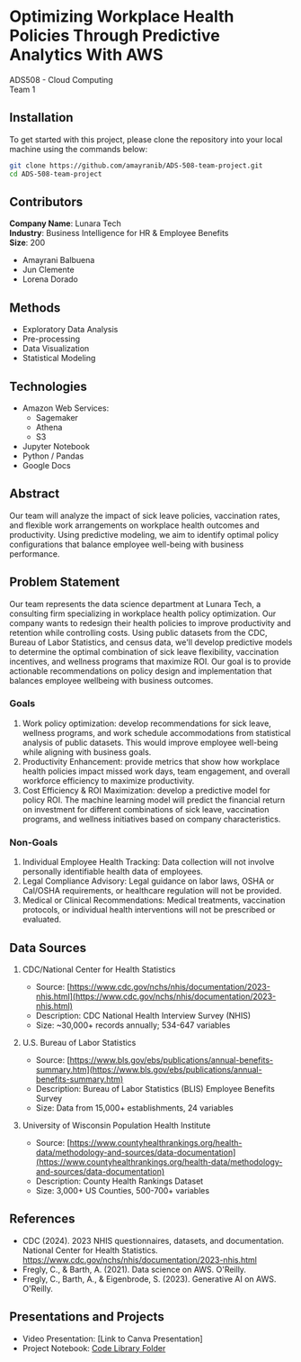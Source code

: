# Optimizing Workplace Health Policies Through Predictive Analytics With AWS

ADS508 - Cloud Computing  
Team 1

## Installation

To get started with this project, please clone the repository into your local machine using the commands below:

```bash
git clone https://github.com/amayranib/ADS-508-team-project.git
cd ADS-508-team-project
```

## Contributors

**Company Name**: Lunara Tech  
**Industry**: Business Intelligence for HR & Employee Benefits  
**Size**: 200

- Amayrani Balbuena
- Jun Clemente
- Lorena Dorado

## Methods

- Exploratory Data Analysis
- Pre-processing
- Data Visualization
- Statistical Modeling

## Technologies

- Amazon Web Services:
  - Sagemaker
  - Athena
  - S3
- Jupyter Notebook
- Python / Pandas
- Google Docs

## Abstract

Our team will analyze the impact of sick leave policies, vaccination rates, and flexible work arrangements on workplace health outcomes and productivity. Using predictive modeling, we aim to identify optimal policy configurations that balance employee well-being with business performance.

## Problem Statement

Our team represents the data science department at Lunara Tech, a consulting firm specializing in workplace health policy optimization. Our company wants to redesign their health policies to improve productivity and retention while controlling costs. Using public datasets from the CDC, Bureau of Labor Statistics, and census data, we'll develop predictive models to determine the optimal combination of sick leave flexibility, vaccination incentives, and wellness programs that maximize ROI. Our goal is to provide actionable recommendations on policy design and implementation that balances employee wellbeing with business outcomes.

### Goals

1. Work policy optimization: develop recommendations for sick leave, wellness programs, and work schedule accommodations from statistical analysis of public datasets. This would improve employee well-being while aligning with business goals.
2. Productivity Enhancement: provide metrics that show how workplace health policies impact missed work days, team engagement, and overall workforce efficiency to maximize productivity.
3. Cost Efficiency & ROI Maximization: develop a predictive model for policy ROI. The machine learning model will predict the financial return on investment for different combinations of sick leave, vaccination programs, and wellness initiatives based on company characteristics.

### Non-Goals

1. Individual Employee Health Tracking: Data collection will not involve personally identifiable health data of employees.
2. Legal Compliance Advisory: Legal guidance on labor laws, OSHA or Cal/OSHA requirements, or healthcare regulation will not be provided.
3. Medical or Clinical Recommendations: Medical treatments, vaccination protocols, or individual health interventions will not be prescribed or evaluated.

## Data Sources

1. CDC/National Center for Health Statistics

   - Source: [https://www.cdc.gov/nchs/nhis/documentation/2023-nhis.html](https://www.cdc.gov/nchs/nhis/documentation/2023-nhis.html)
   - Description: CDC National Health Interview Survey (NHIS)
   - Size: ~30,000+ records annually; 534-647 variables

2. U.S. Bureau of Labor Statistics

   - Source: [https://www.bls.gov/ebs/publications/annual-benefits-summary.htm](https://www.bls.gov/ebs/publications/annual-benefits-summary.htm)
   - Description: Bureau of Labor Statistics (BLIS) Employee Benefits Survey
   - Size: Data from 15,000+ establishments, 24 variables

3. University of Wisconsin Population Health Institute
   - Source: [https://www.countyhealthrankings.org/health-data/methodology-and-sources/data-documentation](https://www.countyhealthrankings.org/health-data/methodology-and-sources/data-documentation)
   - Description: County Health Rankings Dataset
   - Size: 3,000+ US Counties, 500-700+ variables

## References

- CDC (2024). 2023 NHIS questionnaires, datasets, and documentation. National Center for Health Statistics. https://www.cdc.gov/nchs/nhis/documentation/2023-nhis.html
- Fregly, C., & Barth, A. (2021). Data science on AWS. O'Reilly.
- Fregly, C., Barth, A., & Eigenbrode, S. (2023). Generative AI on AWS. O'Reilly.

## Presentations and Projects

- Video Presentation: [Link to Canva Presentation]
- Project Notebook: [Code Library Folder](code_library)
